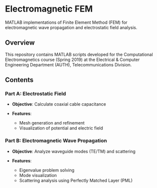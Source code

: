 # Electromagnetic FEM

MATLAB implementations of Finite Element Method (FEM) for electromagnetic wave propagation and electrostatic field analysis.

## Overview

This repository contains MATLAB scripts developed for the Computational Electromagnetics course (Spring 2019) at the Electrical & Computer Engineering Department (AUTH), Telecommunications Division.

## Contents

### Part A: Electrostatic Field

* **Objective**: Calculate coaxial cable capacitance
* **Features**:

  * Mesh generation and refinement
  * Visualization of potential and electric field

### Part B: Electromagnetic Wave Propagation

* **Objective**: Analyze waveguide modes (TE/TM) and scattering
* **Features**:

  * Eigenvalue problem solving
  * Mode visualization
  * Scattering analysis using Perfectly Matched Layer (PML)
